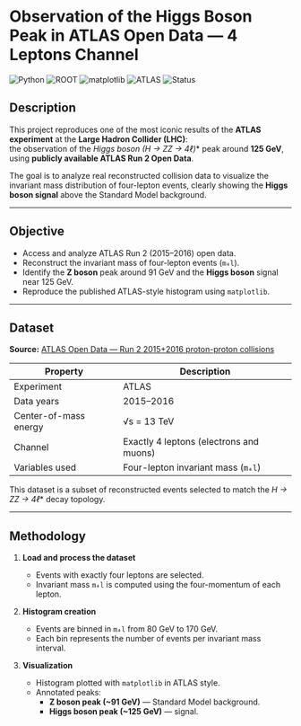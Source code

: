 # Observation of the Higgs Boson Peak in ATLAS Open Data — 4 Leptons Channel
![Python](https://img.shields.io/badge/Python-3.10-blue?logo=python&logoColor=white)
![ROOT](https://img.shields.io/badge/ROOT-Data%20Analysis-3776AB?logo=cern&logoColor=white)
![matplotlib](https://img.shields.io/badge/matplotlib-Visualization-11557c?logo=matplotlib)
![ATLAS](https://img.shields.io/badge/ATLAS-Open%20Data-black)
![Status](https://img.shields.io/badge/Status-Complete-success)

## Description
This project reproduces one of the most iconic results of the **ATLAS experiment** at the **Large Hadron Collider (LHC)**:  
the observation of the **Higgs boson (H → ZZ* → 4ℓ)** peak around **125 GeV**, using **publicly available ATLAS Run 2 Open Data**.

The goal is to analyze real reconstructed collision data to visualize the invariant mass distribution of four-lepton events, clearly showing the **Higgs boson signal** above the Standard Model background.

---

## Objective
- Access and analyze ATLAS Run 2 (2015–2016) open data.
- Reconstruct the invariant mass of four-lepton events (`m₄l`).
- Identify the **Z boson** peak around 91 GeV and the **Higgs boson** signal near 125 GeV.
- Reproduce the published ATLAS-style histogram using `matplotlib`.

---

## Dataset
**Source:** [ATLAS Open Data — Run 2 2015+2016 proton-proton collisions](https://opendata.cern.ch/record/93924)

| Property | Description |
|-----------|--------------|
| Experiment | ATLAS |
| Data years | 2015–2016 |
| Center-of-mass energy | √s = 13 TeV |
| Channel | Exactly 4 leptons (electrons and muons) |
| Variables used | Four-lepton invariant mass (`m₄l`) |

This dataset is a subset of reconstructed events selected to match the **H → ZZ* → 4ℓ** decay topology.

---

## Methodology
1. **Load and process the dataset**
   - Events with exactly four leptons are selected.
   - Invariant mass `m₄l` is computed using the four-momentum of each lepton.

2. **Histogram creation**
   - Events are binned in `m₄l` from 80 GeV to 170 GeV.
   - Each bin represents the number of events per invariant mass interval.

3. **Visualization**
   - Histogram plotted with `matplotlib` in ATLAS style.
   - Annotated peaks:
     - **Z boson peak (~91 GeV)** — Standard Model background.
     - **Higgs boson peak (~125 GeV)** — signal.
